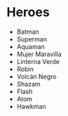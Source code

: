 # Heroes

* Batman
* Superman
* Aquaman
* Mujer Maravilla
* Linterna Verde
* Robin
* Volcán Negro
* Shazam
* Flash
* Atom
* Hawkman
